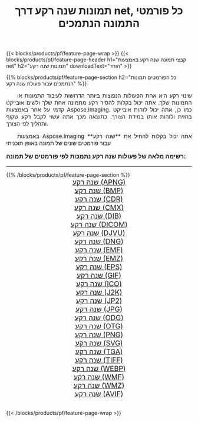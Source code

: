 ﻿---
title: תמונות שנה רקע דרך net, כל פורמטי התמונה הנתמכים 
weight: 3920
url: /he/net/change-background/ 
lang: he
langdirlevel: 2
locales: zh-hans,ja,it,ru,de,es,fr,nl,id,lt,pl,pt,vi,tr,ko,zh-hant,ar,hi,th,sv,cs,uk,he
description: באמצעות Aspose.Imaging תוכל בקלות שנה רקע תמונות באמצעות net
---

{{< blocks/products/pf/feature-page-wrap >}}
{{< blocks/products/pf/feature-page-header h1="קבצי תמונה שנה רקע באמצעות net" h2="תמונות שנה רקע" downloadText="הורד" >}}


{{% blocks/products/pf/feature-page-section  h2="כל הפורמטים  תמונות הנתמכים עבור פעולת שנה רקע" %}}
<p align="justify" style="text-indent:2em;font-size:15px;">
שינוי רקע היא אחת הפעולות הנפוצות ביותר הדרושות לעיבוד התמונות או התמונות שלך. אתה יכול בקלות להסיר רקע מתמונה אחת שלך ולשים אובייקט קדמי על אחר באמצעות Aspose.Imaging. כמו כן, אתה יכול לזהות אובייקט בחזית ולזהות אותו במידת הצורך. כתוצאה מכך אתה עשוי לקבל רקע שקוף ותהליך לפי הצורך.
</p>
<p align="justify" style="text-indent:2em;font-size:15px;">
באמצעות Aspose.Imaging אתה יכול בקלות להחיל את **שנה רקע** עבור פורמטים שונים של תמונה באופן תוכניתי
</p>
<h3 style="margin-top:16px;">
רשימה מלאה של פעולות שנה רקע נתמכות לפי פורמטים של תמונה:
</h3>
<hr/>
{{% /blocks/products/pf/feature-page-section %}}
<div class="container-fluid productfamilypage bg-gray">
    <div class="convertypes bg-gray agp-content section">
        <div class="container">
		<div class="row other-converters" style="gap: 10px;font-size: 19px;text-align:center;">
		    <div class='col-md-3 other-converter remove-lp remove-rp'><a href="/imaging/he/net/change-background/apng/" style="padding:15px;">שנה רקע (APNG)</a></div><div class='col-md-3 other-converter remove-lp remove-rp'><a href="/imaging/he/net/change-background/bmp/" style="padding:15px;">שנה רקע (BMP)</a></div><div class='col-md-3 other-converter remove-lp remove-rp'><a href="/imaging/he/net/change-background/cdr/" style="padding:15px;">שנה רקע (CDR)</a></div><div class='col-md-3 other-converter remove-lp remove-rp'><a href="/imaging/he/net/change-background/cmx/" style="padding:15px;">שנה רקע (CMX)</a></div><div class='col-md-3 other-converter remove-lp remove-rp'><a href="/imaging/he/net/change-background/dib/" style="padding:15px;">שנה רקע (DIB)</a></div><div class='col-md-3 other-converter remove-lp remove-rp'><a href="/imaging/he/net/change-background/dicom/" style="padding:15px;">שנה רקע (DICOM)</a></div><div class='col-md-3 other-converter remove-lp remove-rp'><a href="/imaging/he/net/change-background/djvu/" style="padding:15px;">שנה רקע (DJVU)</a></div><div class='col-md-3 other-converter remove-lp remove-rp'><a href="/imaging/he/net/change-background/dng/" style="padding:15px;">שנה רקע (DNG)</a></div><div class='col-md-3 other-converter remove-lp remove-rp'><a href="/imaging/he/net/change-background/emf/" style="padding:15px;">שנה רקע (EMF)</a></div><div class='col-md-3 other-converter remove-lp remove-rp'><a href="/imaging/he/net/change-background/emz/" style="padding:15px;">שנה רקע (EMZ)</a></div><div class='col-md-3 other-converter remove-lp remove-rp'><a href="/imaging/he/net/change-background/eps/" style="padding:15px;">שנה רקע (EPS)</a></div><div class='col-md-3 other-converter remove-lp remove-rp'><a href="/imaging/he/net/change-background/gif/" style="padding:15px;">שנה רקע (GIF)</a></div><div class='col-md-3 other-converter remove-lp remove-rp'><a href="/imaging/he/net/change-background/ico/" style="padding:15px;">שנה רקע (ICO)</a></div><div class='col-md-3 other-converter remove-lp remove-rp'><a href="/imaging/he/net/change-background/j2k/" style="padding:15px;">שנה רקע (J2K)</a></div><div class='col-md-3 other-converter remove-lp remove-rp'><a href="/imaging/he/net/change-background/jp2/" style="padding:15px;">שנה רקע (JP2)</a></div><div class='col-md-3 other-converter remove-lp remove-rp'><a href="/imaging/he/net/change-background/jpg/" style="padding:15px;">שנה רקע (JPG)</a></div><div class='col-md-3 other-converter remove-lp remove-rp'><a href="/imaging/he/net/change-background/odg/" style="padding:15px;">שנה רקע (ODG)</a></div><div class='col-md-3 other-converter remove-lp remove-rp'><a href="/imaging/he/net/change-background/otg/" style="padding:15px;">שנה רקע (OTG)</a></div><div class='col-md-3 other-converter remove-lp remove-rp'><a href="/imaging/he/net/change-background/png/" style="padding:15px;">שנה רקע (PNG)</a></div><div class='col-md-3 other-converter remove-lp remove-rp'><a href="/imaging/he/net/change-background/svg/" style="padding:15px;">שנה רקע (SVG)</a></div><div class='col-md-3 other-converter remove-lp remove-rp'><a href="/imaging/he/net/change-background/tga/" style="padding:15px;">שנה רקע (TGA)</a></div><div class='col-md-3 other-converter remove-lp remove-rp'><a href="/imaging/he/net/change-background/tiff/" style="padding:15px;">שנה רקע (TIFF)</a></div><div class='col-md-3 other-converter remove-lp remove-rp'><a href="/imaging/he/net/change-background/webp/" style="padding:15px;">שנה רקע (WEBP)</a></div><div class='col-md-3 other-converter remove-lp remove-rp'><a href="/imaging/he/net/change-background/wmf/" style="padding:15px;">שנה רקע (WMF)</a></div><div class='col-md-3 other-converter remove-lp remove-rp'><a href="/imaging/he/net/change-background/wmz/" style="padding:15px;">שנה רקע (WMZ)</a></div><div class='col-md-3 other-converter remove-lp remove-rp'><a href="/imaging/he/net/change-background/avif/" style="padding:15px;">שנה רקע (AVIF)</a></div>
                </div>
        </div>
    </div>
</div>
<br/>

{{< /blocks/products/pf/feature-page-wrap >}}
